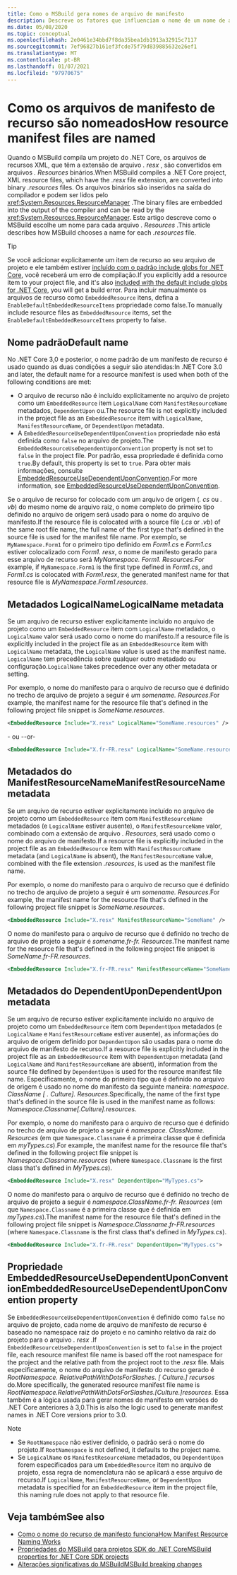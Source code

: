 ```yaml
---
title: Como o MSBuild gera nomes de arquivo de manifesto
description: Descreve os fatores que influenciam o nome de um nome de arquivo de manifesto de recurso gerado pelo MSBuild no momento da compilação.
ms.date: 05/08/2020
ms.topic: conceptual
ms.openlocfilehash: 2e0461e34bbd7f8da35bea1db1913a32915c7117
ms.sourcegitcommit: 7ef96827b161ef3fcde75f79d839885632e26ef1
ms.translationtype: MT
ms.contentlocale: pt-BR
ms.lasthandoff: 01/07/2021
ms.locfileid: "97970675"
---
```

# <a name="how-resource-manifest-files-are-named"></a><span data-ttu-id="1672d-103">Como os arquivos de manifesto de recurso são nomeados</span><span class="sxs-lookup"><span data-stu-id="1672d-103">How resource manifest files are named</span></span>

<span data-ttu-id="1672d-104">Quando o MSBuild compila um projeto do .NET Core, os arquivos de recursos XML, que têm a extensão de arquivo *. resx* , são convertidos em arquivos *. Resources* binários.</span><span class="sxs-lookup"><span data-stu-id="1672d-104">When MSBuild compiles a .NET Core project, XML resource files, which have the *.resx* file extension, are converted into binary *.resources* files.</span></span> <span data-ttu-id="1672d-105">Os arquivos binários são inseridos na saída do compilador e podem ser lidos pelo <xref:System.Resources.ResourceManager> .</span><span class="sxs-lookup"><span data-stu-id="1672d-105">The binary files are embedded into the output of the compiler and can be read by the <xref:System.Resources.ResourceManager>.</span></span> <span data-ttu-id="1672d-106">Este artigo descreve como o MSBuild escolhe um nome para cada arquivo *. Resources* .</span><span class="sxs-lookup"><span data-stu-id="1672d-106">This article describes how MSBuild chooses a name for each *.resources* file.</span></span>

> [!TIP]
> <span data-ttu-id="1672d-107">Se você adicionar explicitamente um item de recurso ao seu arquivo de projeto e ele também estiver [incluído com o padrão include globs for .NET Core](../project-sdk/overview.md#default-includes-and-excludes), você receberá um erro de compilação.</span><span class="sxs-lookup"><span data-stu-id="1672d-107">If you explicitly add a resource item to your project file, and it's also [included with the default include globs for .NET Core](../project-sdk/overview.md#default-includes-and-excludes), you will get a build error.</span></span> <span data-ttu-id="1672d-108">Para incluir manualmente os arquivos de recurso como `EmbeddedResource` itens, defina a `EnableDefaultEmbeddedResourceItems` propriedade como false.</span><span class="sxs-lookup"><span data-stu-id="1672d-108">To manually include resource files as `EmbeddedResource` items, set the `EnableDefaultEmbeddedResourceItems` property to false.</span></span>

## <a name="default-name"></a><span data-ttu-id="1672d-109">Nome padrão</span><span class="sxs-lookup"><span data-stu-id="1672d-109">Default name</span></span>

<span data-ttu-id="1672d-110">No .NET Core 3,0 e posterior, o nome padrão de um manifesto de recurso é usado quando as duas condições a seguir são atendidas:</span><span class="sxs-lookup"><span data-stu-id="1672d-110">In .NET Core 3.0 and later, the default name for a resource manifest is used when both of the following conditions are met:</span></span>

- <span data-ttu-id="1672d-111">O arquivo de recurso não é incluído explicitamente no arquivo de projeto como um `EmbeddedResource` item `LogicalName` com `ManifestResourceName` metadados, `DependentUpon` ou.</span><span class="sxs-lookup"><span data-stu-id="1672d-111">The resource file is not explicitly included in the project file as an `EmbeddedResource` item with `LogicalName`, `ManifestResourceName`, or `DependentUpon` metadata.</span></span>
- <span data-ttu-id="1672d-112">A `EmbeddedResourceUseDependentUponConvention` propriedade não está definida como `false` no arquivo de projeto.</span><span class="sxs-lookup"><span data-stu-id="1672d-112">The `EmbeddedResourceUseDependentUponConvention` property is not set to `false` in the project file.</span></span> <span data-ttu-id="1672d-113">Por padrão, essa propriedade é definida como `true`.</span><span class="sxs-lookup"><span data-stu-id="1672d-113">By default, this property is set to `true`.</span></span> <span data-ttu-id="1672d-114">Para obter mais informações, consulte [EmbeddedResourceUseDependentUponConvention](../project-sdk/msbuild-props.md#embeddedresourceusedependentuponconvention).</span><span class="sxs-lookup"><span data-stu-id="1672d-114">For more information, see [EmbeddedResourceUseDependentUponConvention](../project-sdk/msbuild-props.md#embeddedresourceusedependentuponconvention).</span></span>

<span data-ttu-id="1672d-115">Se o arquivo de recurso for colocado com um arquivo de origem (*. cs* ou *. vb*) do mesmo nome de arquivo raiz, o nome completo do primeiro tipo definido no arquivo de origem será usado para o nome do arquivo de manifesto.</span><span class="sxs-lookup"><span data-stu-id="1672d-115">If the resource file is colocated with a source file (*.cs* or *.vb*) of the same root file name, the full name of the first type that's defined in the source file is used for the manifest file name.</span></span> <span data-ttu-id="1672d-116">Por exemplo, se `MyNamespace.Form1` for o primeiro tipo definido em *Form1.cs* e *Form1.cs* estiver colocalizado com *Form1. resx*, o nome de manifesto gerado para esse arquivo de recurso será *MyNamespace. Form1. Resources*.</span><span class="sxs-lookup"><span data-stu-id="1672d-116">For example, if `MyNamespace.Form1` is the first type defined in *Form1.cs*, and *Form1.cs* is colocated with *Form1.resx*, the generated manifest name for that resource file is *MyNamespace.Form1.resources*.</span></span>

## <a name="logicalname-metadata"></a><span data-ttu-id="1672d-117">Metadados LogicalName</span><span class="sxs-lookup"><span data-stu-id="1672d-117">LogicalName metadata</span></span>

<span data-ttu-id="1672d-118">Se um arquivo de recurso estiver explicitamente incluído no arquivo de projeto como um `EmbeddedResource` item com `LogicalName` metadados, o `LogicalName` valor será usado como o nome do manifesto.</span><span class="sxs-lookup"><span data-stu-id="1672d-118">If a resource file is explicitly included in the project file as an `EmbeddedResource` item with `LogicalName` metadata, the `LogicalName` value is used as the manifest name.</span></span> <span data-ttu-id="1672d-119">`LogicalName` tem precedência sobre qualquer outro metadado ou configuração.</span><span class="sxs-lookup"><span data-stu-id="1672d-119">`LogicalName` takes precedence over any other metadata or setting.</span></span>

<span data-ttu-id="1672d-120">Por exemplo, o nome do manifesto para o arquivo de recurso que é definido no trecho de arquivo de projeto a seguir é *um somename. Resources*.</span><span class="sxs-lookup"><span data-stu-id="1672d-120">For example, the manifest name for the resource file that's defined in the following project file snippet is *SomeName.resources*.</span></span>

```xml
<EmbeddedResource Include="X.resx" LogicalName="SomeName.resources" />
```

<span data-ttu-id="1672d-121">- ou -</span><span class="sxs-lookup"><span data-stu-id="1672d-121">-or-</span></span>

```xml
<EmbeddedResource Include="X.fr-FR.resx" LogicalName="SomeName.resources" />
```

## <a name="manifestresourcename-metadata"></a><span data-ttu-id="1672d-122">Metadados do ManifestResourceName</span><span class="sxs-lookup"><span data-stu-id="1672d-122">ManifestResourceName metadata</span></span>

<span data-ttu-id="1672d-123">Se um arquivo de recurso estiver explicitamente incluído no arquivo de projeto como um `EmbeddedResource` item com `ManifestResourceName` metadados (e `LogicalName` estiver ausente), o `ManifestResourceName` valor, combinado com a extensão de arquivo *. Resources*, será usado como o nome do arquivo de manifesto.</span><span class="sxs-lookup"><span data-stu-id="1672d-123">If a resource file is explicitly included in the project file as an `EmbeddedResource` item with `ManifestResourceName` metadata (and `LogicalName` is absent), the `ManifestResourceName` value, combined with the file extension *.resources*, is used as the manifest file name.</span></span>

<span data-ttu-id="1672d-124">Por exemplo, o nome do manifesto para o arquivo de recurso que é definido no trecho de arquivo de projeto a seguir é *um somename. Resources*.</span><span class="sxs-lookup"><span data-stu-id="1672d-124">For example, the manifest name for the resource file that's defined in the following project file snippet is *SomeName.resources*.</span></span>

```xml
<EmbeddedResource Include="X.resx" ManifestResourceName="SomeName" />
```

<span data-ttu-id="1672d-125">O nome do manifesto para o arquivo de recurso que é definido no trecho de arquivo de projeto a seguir é *somename.fr-fr. Resources*.</span><span class="sxs-lookup"><span data-stu-id="1672d-125">The manifest name for the resource file that's defined in the following project file snippet is *SomeName.fr-FR.resources*.</span></span>

```xml
<EmbeddedResource Include="X.fr-FR.resx" ManifestResourceName="SomeName.fr-FR" />
```

## <a name="dependentupon-metadata"></a><span data-ttu-id="1672d-126">Metadados do DependentUpon</span><span class="sxs-lookup"><span data-stu-id="1672d-126">DependentUpon metadata</span></span>

<span data-ttu-id="1672d-127">Se um arquivo de recurso estiver explicitamente incluído no arquivo de projeto como um `EmbeddedResource` item com `DependentUpon` metadados (e `LogicalName` e `ManifestResourceName` estiver ausente), as informações do arquivo de origem definido por `DependentUpon` são usadas para o nome do arquivo de manifesto de recurso.</span><span class="sxs-lookup"><span data-stu-id="1672d-127">If a resource file is explicitly included in the project file as an `EmbeddedResource` item with `DependentUpon` metadata (and `LogicalName` and `ManifestResourceName` are absent), information from the source file defined by `DependentUpon` is used for the resource manifest file name.</span></span> <span data-ttu-id="1672d-128">Especificamente, o nome do primeiro tipo que é definido no arquivo de origem é usado no nome do manifesto da seguinte maneira: *namespace. ClassName \[ . Culture]. Resources*.</span><span class="sxs-lookup"><span data-stu-id="1672d-128">Specifically, the name of the first type that's defined in the source file is used in the manifest name as follows: *Namespace.Classname\[.Culture].resources*.</span></span>

<span data-ttu-id="1672d-129">Por exemplo, o nome do manifesto para o arquivo de recurso que é definido no trecho de arquivo de projeto a seguir é *namespace. ClassName. Resources* (em que `Namespace.Classname` é a primeira classe que é definida em *myTypes.cs*).</span><span class="sxs-lookup"><span data-stu-id="1672d-129">For example, the manifest name for the resource file that's defined in the following project file snippet is *Namespace.Classname.resources* (where `Namespace.Classname` is the first class that's defined in *MyTypes.cs*).</span></span>

```xml
<EmbeddedResource Include="X.resx" DependentUpon="MyTypes.cs">
```

<span data-ttu-id="1672d-130">O nome do manifesto para o arquivo de recurso que é definido no trecho de arquivo de projeto a seguir é *namespace.ClassName.fr-fr. Resources* (em que `Namespace.Classname` é a primeira classe que é definida em *myTypes.cs*).</span><span class="sxs-lookup"><span data-stu-id="1672d-130">The manifest name for the resource file that's defined in the following project file snippet is *Namespace.Classname.fr-FR.resources* (where `Namespace.Classname` is the first class that's defined in *MyTypes.cs*).</span></span>

```xml
<EmbeddedResource Include="X.fr-FR.resx" DependentUpon="MyTypes.cs">
```

## <a name="embeddedresourceusedependentuponconvention-property"></a><span data-ttu-id="1672d-131">Propriedade EmbeddedResourceUseDependentUponConvention</span><span class="sxs-lookup"><span data-stu-id="1672d-131">EmbeddedResourceUseDependentUponConvention property</span></span>

<span data-ttu-id="1672d-132">Se `EmbeddedResourceUseDependentUponConvention` é definido como `false` no arquivo de projeto, cada nome de arquivo de manifesto de recurso é baseado no namespace raiz do projeto e no caminho relativo da raiz do projeto para o arquivo *. resx* .</span><span class="sxs-lookup"><span data-stu-id="1672d-132">If `EmbeddedResourceUseDependentUponConvention` is set to `false` in the project file, each resource manifest file name is based off the root namespace for the project and the relative path from the project root to the *.resx* file.</span></span> <span data-ttu-id="1672d-133">Mais especificamente, o nome do arquivo de manifesto do recurso gerado é *RootNamespace. RelativePathWithDotsForSlashes. \[ Culture.] recursos* do.</span><span class="sxs-lookup"><span data-stu-id="1672d-133">More specifically, the generated resource manifest file name is *RootNamespace.RelativePathWithDotsForSlashes.\[Culture.]resources*.</span></span> <span data-ttu-id="1672d-134">Essa também é a lógica usada para gerar nomes de manifesto em versões do .NET Core anteriores à 3,0.</span><span class="sxs-lookup"><span data-stu-id="1672d-134">This is also the logic used to generate manifest names in .NET Core versions prior to 3.0.</span></span>

> [!NOTE]
>
> - <span data-ttu-id="1672d-135">Se `RootNamespace` não estiver definido, o padrão será o nome do projeto.</span><span class="sxs-lookup"><span data-stu-id="1672d-135">If `RootNamespace` is not defined, it defaults to the project name.</span></span>
> - <span data-ttu-id="1672d-136">Se `LogicalName` os `ManifestResourceName` metadados, ou `DependentUpon` forem especificados para um `EmbeddedResource` item no arquivo de projeto, essa regra de nomenclatura não se aplicará a esse arquivo de recurso.</span><span class="sxs-lookup"><span data-stu-id="1672d-136">If `LogicalName`, `ManifestResourceName`, or `DependentUpon` metadata is specified for an `EmbeddedResource` item in the project file, this naming rule does not apply to that resource file.</span></span>

## <a name="see-also"></a><span data-ttu-id="1672d-137">Veja também</span><span class="sxs-lookup"><span data-stu-id="1672d-137">See also</span></span>

- [<span data-ttu-id="1672d-138">Como o nome do recurso de manifesto funciona</span><span class="sxs-lookup"><span data-stu-id="1672d-138">How Manifest Resource Naming Works</span></span>](https://gist.github.com/BenVillalobos/041673b9a73bec60fdc3bf0f86fae62a)
- [<span data-ttu-id="1672d-139">Propriedades do MSBuild para projetos SDK do .NET Core</span><span class="sxs-lookup"><span data-stu-id="1672d-139">MSBuild properties for .NET Core SDK projects</span></span>](../project-sdk/msbuild-props.md)
- [<span data-ttu-id="1672d-140">Alterações significativas do MSBuild</span><span class="sxs-lookup"><span data-stu-id="1672d-140">MSBuild breaking changes</span></span>](../compatibility/msbuild.md)
